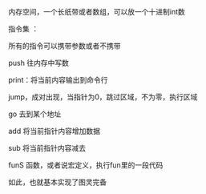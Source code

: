 内存空间，一个长纸带或者数组，可以放一个十进制int数


指令集 ：

所有的指令可以携带参数或者不携带

push 往内存中写数

print：将当前内容输出到命令行

jump，成对出现，当指针为0，跳过区域，不为零，执行区域

go 去到某个地址

add 将当前指针内容增加数据

sub 将当前指针内容减去

funS 函数，或者说宏定义，执行fun里的一段代码

如此，也就基本实现了图灵完备
